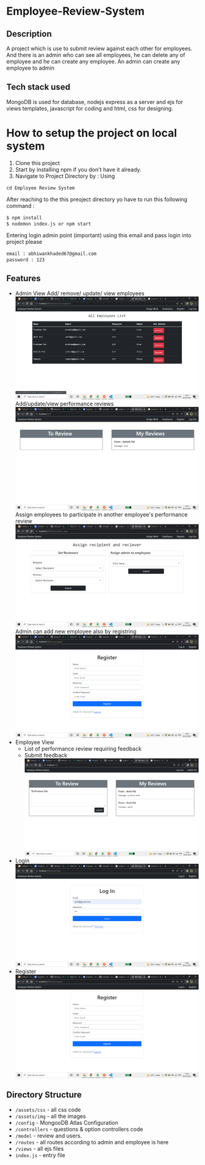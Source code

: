 # Employee-Review-System
## Description 
  A project which is use to submit review against each other for employees. And there is an admin
  who can see all employees, he can delete any of employee and he can create any employee. An admin can 
  create any employee to admin
  
## Tech stack used
  MongoDB is used for database, nodejs express as a server and ejs for views templates, javascript for coding
  and html, css for designing.
  
# How to setup the project on local system
  1. Clone this project
  2. Start by installing npm if you don't have it already.
  3. Navigate to Project Directory by : Using
  ```
  cd Employee Review System
  
  ```
  
  After reaching to the this preoject directory yo have to run this following command :
  ```
  $ npm install
  $ nodemon index.js or npm start
  ```
  
  Entering login admin point (important)
  using this email and pass login into project please
  ``` 
  email : abhiwankhaded67@gmail.com
  password : 123
  ```
  
  ## Features
  * Admin View
  Add/ remove/ update/ view employees
  ![Test Image 4](https://github.com/ashishpal07/Employee-Review-System/blob/main/assets/image/view-all-emp.png)
  Add/update/view performance reviews
  ![Test Image 4](https://github.com/ashishpal07/Employee-Review-System/blob/main/assets/image/admin-task.png)
  Assign employees to participate in another employee's performance review
  ![Test](https://github.com/ashishpal07/Employee-Review-System/blob/main/assets/image/assign-work.png)
  Admin can add new employee also by registring
  ![test](https://github.com/ashishpal07/Employee-Review-System/blob/main/assets/image/register.png)
  * Employee View
    * List of performance review requiring feedback
    * Submit feedback
  ![test4](https://github.com/ashishpal07/Employee-Review-System/blob/main/assets/image/employe-task.png)
  * Login
  ![test5](https://github.com/ashishpal07/Employee-Review-System/blob/main/assets/image/login.png)
  * Register
  ![test6](https://github.com/ashishpal07/Employee-Review-System/blob/main/assets/image/register.png)
  
  ## Directory Structure
  * ```/assets/css``` - all css code
  * ```/assets/img``` - all the images
  * ```/config``` - MongooDB Atlas Configuration
  * ```/controllers``` - questions & option controllers code
  * ```/model``` - review and users. 
  * ```/routes``` - all routes according to admin and employee is here
  * ```/views``` - all ejs files
  * ```index.js``` - entry file
  
  
